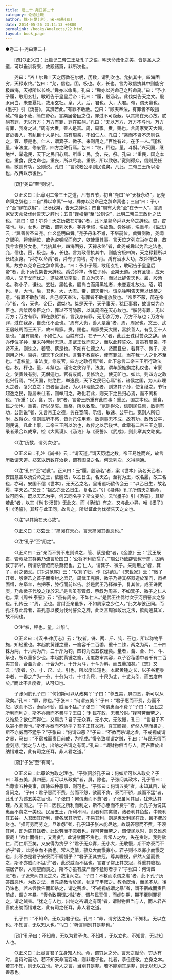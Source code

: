 ```yaml
---
title: 卷二十·尧曰第二十
category: 论语注疏
author: 魏·何晏(注), 宋·邢昺(疏)
date: 2014-05-26 23:14:13 +0800
permalink: /books/Analects/22.html
layout: book_page
---
```


<span class="s3">●卷二十·尧曰第二十</span>




　　[疏]○正义曰：此篇记二帝三王及孔子之语，明天命政化之美，皆是圣人之道，可以垂训将来，故殿诸篇，非所次也。

 
　　尧曰：“咨！尔舜！天之历数在尔躬，<span class="q">历数，谓列次也。</span>允执其中。四海困穷，天禄永终。”<span class="q">包曰：“允，信也。困，极也。永，长也。言为政信执其中则能穷极四海，天禄所以长终。”</span>舜亦以命禹。<span class="q">孔曰：“舜亦以尧命己之辞命禹。”</span>曰：“予小子履，敢用玄牡，敢昭告于皇皇后帝：<span class="q">孔曰：“履，殷汤名。此伐桀告天之文。殷豕尚白，未变夏礼，故用玄牡。皇，大。后，君也。大，大君。帝，谓天帝也。《墨子》引《汤誓》，其辞若此。”</span>有罪不敢赦。<span class="q">包曰：“顺天奉法，有罪者不敢擅赦。”</span>帝臣不蔽，简在帝心。<span class="q">言桀居帝臣之位，罪过不可隐蔽。以其简在天心故。</span>朕躬有罪，无以万方；万方有罪，罪在朕躬。”<span class="q">孔曰：“无以万方，万方不与也。万方有罪，我身之过。”</span>周有大赉，善人是富。<span class="q">周，周家。赉，赐也。言周家受天大赐，富於善人，有乱臣十人是也。</span>虽有周亲，不如仁人。<span class="q">孔曰：“亲而不贤不忠则诛之，管、蔡是也。仁人，谓箕子、微子。来则用之。”</span>百姓有过，在予一人。”谨权量，审法度，修废官，四方之政行焉。<span class="q">包曰：“权，秤也。量，斗斛。”</span>兴灭国，继绝世，举逸民，天下之民归心焉。所重：民，食，丧，祭。<span class="q">孔曰：“重民，国之本也。重食，民之命也。重丧，所以尽哀。重祭，所以致敬。”</span>宽则得众，信则民任焉，敏则有功，公则说。<span class="q">孔曰：“言政教公平则民说矣。凡此，二帝三王所以治也，故传以示後世。”</span>

 
　　[疏]“尧曰”至“则说”。

 
　　○正义曰：此章明二帝三王之道，凡有五节，初自“尧曰”至“天禄永终”，记尧命舜之辞也；二自“舜以命禹”一句，舜亦以尧命己之辞命禹也；三自“曰：予小子”至“罪在朕躬”，记汤伐桀，告天之辞也；四自“周有大赉”至“在予一人”，言周家受天命及伐纣告天之辞也；五自“谨权量”至“公则说”，此明二帝三王政化之法也。“尧曰：咨！尔舜！天之历数在尔躬”者，此下是尧命舜以天命之辞也。咨，咨嗟也。尔，女也。历数，谓列次也。尧姓伊祁，名放勋。舜姓姚，名重华。《谥法》云：“翼善传圣曰尧。仁义盛明曰舜。”尧子丹朱不肖，不堪嗣位。虞舜侧微，尧闻之聪明，将使嗣位，故先咨嗟叹而命之，欲使重其事。言天位之列次当在女身，故我今命授於女也。“允执其中，四海困穷，天禄永终”者，此尧戒舜以为君之法也。允，信也。困，极也。永，长也。言为政信执其中，则能穷极四海，天之禄籍所以长终汝身。“舜亦以命禹”者，舜有子商均，亦不肖。禹有治水大功，故舜禅位与禹，故亦以尧命己之辞命禹也。“曰：予小子履，敢用玄牡，敢昭告于皇皇后帝”者，此下汤伐桀告天辞也。禹受舜禅，传位子孙，至桀无道。汤有圣德，应天顺人，举干戈而伐之，遂放桀於南巢，自立为天子，而以此辞告天也。履，殷汤名。称小子，谦也。玄牡，黑牲也。殷尚白而用黑牲者，未变夏礼故也。昭，明也。皇，大也。后，君也。大，大君。帝，谓天帝也。谓杀牲明告天帝以伐桀之意。“有罪不敢赦”者，言己顺天奉法，有罪者不敢擅放赦也。“帝臣不蔽，简在帝心”者，帝，天也。帝臣，谓桀也。桀是天子，天子事天，犹臣事君，故谓桀为帝臣也。言桀居帝臣之位，罪过不可隐蔽，以其简阅在天心故也。“朕躬有罪，无以万方；万方有罪，罪在朕躬”者，言我身有罪，无用汝万方，万方不与也；万方有罪，过在我身，自责化不至也。“周有大赉，善人是富”者，周，周家也。文王、武王居岐周而王天下，故曰周家。赉，赐也。周家受天大赐，富於善人，有乱臣十人是也。“虽有周亲，不如仁人。百姓有过，在予一人”者，此武王诛纣誓众之辞。汤亦传位子孙，至末孙帝纣无道。周武王伐而灭之，而以此辞誓众。言虽有周亲，不贤不忠，则诛之，若管、蔡是也。不如有仁德之人，贤而且忠，若箕子、微子，来则用之也。百姓，谓天下众民也。言若不教百姓，使有罪过，当在我一人之化不至也。“谨权量，审法度，修废官，四方之政行焉”者，此下总言二帝三王所行政法也。权，秤也。量，斗斛也。谨饬之使钧平。法度，谓车服旌旗之礼仪也。审察之，使贵贱有别，无僭逼也。官有废阙，复修治之，使无旷也。如此，则四方之政化兴行焉。“兴灭国，继绝世，举逸民，天下之民归心焉”者，诸侯之国，为人非理灭之者，复兴立之；贤者当世祀，为人非理绝之者，则求其子孙，使复继之。节行超逸之民，隐居未仕者，则举用之。政化若此，则天下之民归心焉，而不离析也。“所重：民，食，丧，祭”者，言帝王所重有此四事：重民，国之本也。重食，民之命也。重丧，所以尽哀。重祭，所以致敬。“宽则得众，信则民任焉，敏则有功，公则说”者，又言帝王之德，务在宽简、示信、敏速、公平也。宽则人所归附，故得众。信则民听不惑，皆为己任用焉。敏则事无不成，故有功。政教公平，则民说。凡此上事，二帝三王所以治也，故传之以示後世。此章有二帝三王之事，录者采合以成章。检《大禹谟》、《汤诰》与《泰誓》、《武成》，则此章其文略矣。

 
　　○注“历数，谓列次也”。

 
　　○正义曰：孔注《尚书》云：“谓天道。”谓天历运之数。帝王易姓而兴，故言历数谓天道。郑玄以历数在汝身，谓有图录之名。何云列次，义得两通。

 
　　○注“孔曰”至“若此”。正义曰：云“履，殷汤名”者，案《世本》汤名天乙者，安国意盖以汤受命之王，依殷法，以乙日生，名天乙，至将为王，改名履，故二名也，亦可。安国不信《世本》，无天乙之名。皇甫谧巧欲传会云：“以乙日生，故名履，字天乙。”又云：“祖乙亦云乙日生，复名乙。”引《易纬》孔子所谓天之锡命，故可同名。既以天乙为字，何云同名乎？斯文妄矣。云“《墨子》引《汤誓》，其辞若此”者，以其《尚书·汤誓》无此文，而《汤诰》有之，又与此小异，唯《墨子》引《汤誓》，其辞与此正同，故言之，所以证此为伐桀告天之文也。

 
　　○注“以其简在天心故”。

 
　　○正义曰：郑玄云：“简阅在天心，言天简阅其善恶也。”

 
　　○注“孔子”至“用之”。

 
　　○正义曰：云“亲而不贤不忠则诛之，管、蔡是也”者，《金滕》云：“武王既丧，管叔及其群弟乃流言於国曰：‘公将不利於孺子。’”周公乃致辟管叔于商，囚蔡叔于郭邻，所谓杀管叔而杀蔡叔也。云‘仁人，谓箕子、微子。来则用之”者，箕子，纣之诸父。《书·洪范序》云：“以箕子归，作《洪范》。”《宋世家》云：“微子开者，殷帝乙之首子而帝纣之庶兄。周武王克殷，微子乃持其祭器造於军门，肉袒面缚，左牵羊，右把茅，膝行而前以告。於是武王乃释微子，复其位。成王诛武庚，乃命微子代殷之後於宋。”是言虽有管叔、蔡叔为周亲，不如箕子、微子之仁人也。案《周书·泰誓》云：“虽有周亲，不如仁人。”是武王往伐纣次于河朔誓众之辞也。孔传云：“周，至也。言纣至亲虽多，不如周家之少仁人。”此文与彼正同。而孔注与此异者，盖孔意以彼为伐纣誓众之辞，此泛言周家政治之法，欲两通其义，故不同也。

 
　　○注“权，秤也。量，斗斛”。

 
　　○正义曰：《汉书·律历志》云：“权者，铢、两、斤、钧、石也，所以称物平施，知轻重也。本起於黄锺之重，一龠容千二百黍，重十二铢，两之为两，二十四铢为两，十六两为斤，三十斤为钧，四钧为石五权谨矣。量者，龠、合、升、斗、斛也，所以量多少也。本起於黄锺之龠，用度数审其容，以子谷秬黍中者千有二百实其龠，合龠为合，十合为升，十升为斗，十斗为斛，而五量加矣。”《志》又云：“度者，分、寸、尺、丈、引也，所以度长短也。本起黄锺之长，以子谷秬黍中者，一黍之广为一分，十分为寸，十寸为尺，十尺为丈，十丈为引，而五度审矣。”而此不言度者，从可知也。

 
　　子张问於孔子曰：“何如斯可以从政矣？”子曰：“尊五美，屏四恶，斯可以从政矣。”<span class="q">孔曰：“屏，除也。”</span>子张曰：“何谓五美？”子曰：“君子惠而不费，劳而不怨，欲而不贪，泰而不骄，威而不猛。”子张曰：“何谓惠而不费？”子曰：“因民之所利而利之，斯不亦惠而不费乎？<span class="q">王曰：“利民在政，无费於财。”</span>择可劳而劳之，又谁怨？欲仁而得仁，又焉贪？君子无众寡，无小大，无敢慢，<span class="q">孔曰：“言君子不以寡小而慢也。”</span>斯不亦泰而不骄乎？君子正其衣冠，尊其瞻视，俨然人望而畏之，斯不亦威而不猛乎？”子张曰：“何谓四恶？”子曰：“不教而杀谓之虐，不戒视成谓之暴，<span class="q">马曰：“不宿戒而责目前成，为视成。”</span>慢令致期谓之贼，<span class="q">孔曰：“与民无信而虚刻期。”</span>犹之与人也，出纳之吝谓之有司。”<span class="q">孔曰：“谓财物俱当与人，而吝啬於出纳惜难之，此有司之任耳，非人君之道。”</span>

 
　　[疏]“子张”至“有司”。

 
　　○正义曰：此章论为政之理也。“子张问於孔子曰：何如斯可以从政矣？子曰：尊五美，屏四恶，斯可以从政矣”者，屏，除也。子张问其政术，孔子答曰：当尊崇五种美事，屏除四种恶事，则可也。“子张曰：何谓五美”者，未知其目，故复问之。“子曰：君子惠而不费，劳而不怨，欲而不贪，泰而不骄，威而不猛”者，此孔子为述五美之目也。“子张曰：何谓惠而不费”者，子张虽闻其目，犹未达其理，故复问之。“子曰：因民之所利而利之，斯不亦惠而不费乎”者，此孔子为说其惠而不费之一美也。民居五土，所利不同。山者利其禽兽，渚者利其鱼盐，中原利其五谷。人君因其所利，使各居其所安，不易其利，则是惠爱利民在政，且不费於财也。“择可劳而劳之，旦谁怨”者，孔子知子张未能尽达，故既答惠而不费，不须其问，即为陈其馀者。此说劳而不怨者也。择可劳而劳之，谓使民以时，则又谁怨恨哉！“欲仁而得仁，又焉贪”，此说欲而不贪也。言常人之欲，失在贪财。我则欲仁，而仁斯至矣，又安得为贪乎？“君子无众寡，无小大，无敢慢，斯不亦泰而不骄乎”者，此说泰而不骄也。常人之情，敬众大而慢寡小。君子则不以寡小而慢之也，此不亦是君子安泰而不骄慢乎？“君子正其衣冠，尊其瞻视，俨然人望而畏之，斯不亦威而不猛乎”者，此说威而不猛也。言君子常正其衣冠，尊重其瞻视，端居俨然，人则望而畏之，斯不亦虽有威严而不猛厉者乎？“子张曰：何谓四恶”者，子张未闻四恶之义，故复问之。“子曰：不教而杀谓之虐”者，此下孔子历答四恶也。为政之法，当先施教令於民，犹复宁申敕之。教令既治，而民不从，後乃诛也。若未尝教告而即杀之，谓之残虐。“不戒视成谓之暴”者，谓不宿戒而责目前成，谓之卒暴。“慢令致期谓之贼”者，谓与民无信，而虚刻期，期不至则罪罚之，谓之贼害。“犹之与人也，出纳之吝谓之有司”者，谓财物俱当与人，而人君吝啬於出纳而惜难之，此有司之任耳，非人君之道。

 
　　孔子曰：“不知命，无以为君子也。<span class="q">孔曰：“命，谓穷达之分。”</span>不知礼，无以立也。不知言，无以知人也。”<span class="q">马曰：“听言则别其是非也。”</span>

 
　　[疏]“孔子曰：不知命，无以为君子也。不知礼，无以立也。不知言，无以知人也。

 
　　○正义曰：此章言君子立身知人也。命，谓穷达之分。言天之赋命，穷达有时，当待时而动。若不知天命而妄动，则非君子也。礼者，恭俭庄敬，立身之本。若其不知，则无以立也。听人之言，当别其是非。若不能别其是非，则无以知人之善恶也。
